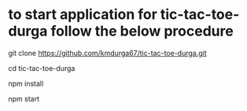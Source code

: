 # to start application for tic-tac-toe-durga follow the below procedure
git clone https://github.com/kmdurga67/tic-tac-toe-durga.git

cd tic-tac-toe-durga

npm install

npm start
